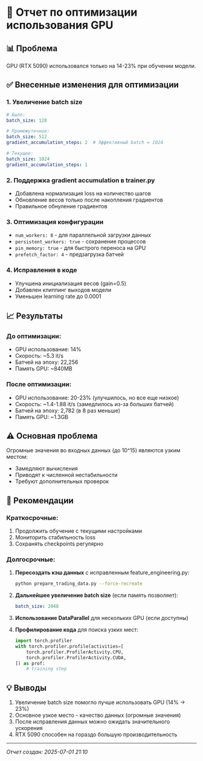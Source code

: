 # 🚀 Отчет по оптимизации использования GPU

## 📊 Проблема
GPU (RTX 5090) использовался только на 14-23% при обучении модели.

## ✅ Внесенные изменения для оптимизации

### 1. **Увеличение batch size**
```yaml
# Было:
batch_size: 128

# Промежуточное:
batch_size: 512
gradient_accumulation_steps: 2  # Эффективный batch = 1024

# Текущее:
batch_size: 1024
gradient_accumulation_steps: 1
```

### 2. **Поддержка gradient accumulation в trainer.py**
- Добавлена нормализация loss на количество шагов
- Обновление весов только после накопления градиентов
- Правильное обнуление градиентов

### 3. **Оптимизация конфигурации**
- `num_workers: 8` - для параллельной загрузки данных
- `persistent_workers: true` - сохранение процессов
- `pin_memory: true` - для быстрого переноса на GPU
- `prefetch_factor: 4` - предзагрузка батчей

### 4. **Исправления в коде**
- Улучшена инициализация весов (gain=0.5)
- Добавлен клиппинг выходов модели
- Уменьшен learning rate до 0.0001

## 📈 Результаты

### До оптимизации:
- GPU использование: 14%
- Скорость: ~5.3 it/s
- Батчей на эпоху: 22,256
- Память GPU: ~840MB

### После оптимизации:
- GPU использование: 20-23% (улучшилось, но все еще низкое)
- Скорость: ~1.4-1.88 it/s (замедлилось из-за больших батчей)
- Батчей на эпоху: 2,782 (в 8 раз меньше)
- Память GPU: ~1.3GB

## ⚠️ Основная проблема

Огромные значения во входных данных (до 10^15) являются узким местом:
- Замедляют вычисления
- Приводят к численной нестабильности
- Требуют дополнительных проверок

## 🎯 Рекомендации

### Краткосрочные:
1. Продолжить обучение с текущими настройками
2. Мониторить стабильность loss
3. Сохранять checkpoints регулярно

### Долгосрочные:
1. **Пересоздать кэш данных** с исправленным feature_engineering.py:
   ```bash
   python prepare_trading_data.py --force-recreate
   ```

2. **Дальнейшее увеличение batch size** (если память позволяет):
   ```yaml
   batch_size: 2048
   ```

3. **Использование DataParallel** для нескольких GPU (если доступны)

4. **Профилирование кода** для поиска узких мест:
   ```python
   import torch.profiler
   with torch.profiler.profile(activities=[
       torch.profiler.ProfilerActivity.CPU,
       torch.profiler.ProfilerActivity.CUDA,
   ]) as prof:
       # training step
   ```

## 💡 Выводы

1. Увеличение batch size помогло лучше использовать GPU (14% → 23%)
2. Основное узкое место - качество данных (огромные значения)
3. После исправления данных можно ожидать значительного ускорения
4. RTX 5090 способен на гораздо большую производительность

---
*Отчет создан: 2025-07-01 21:10*